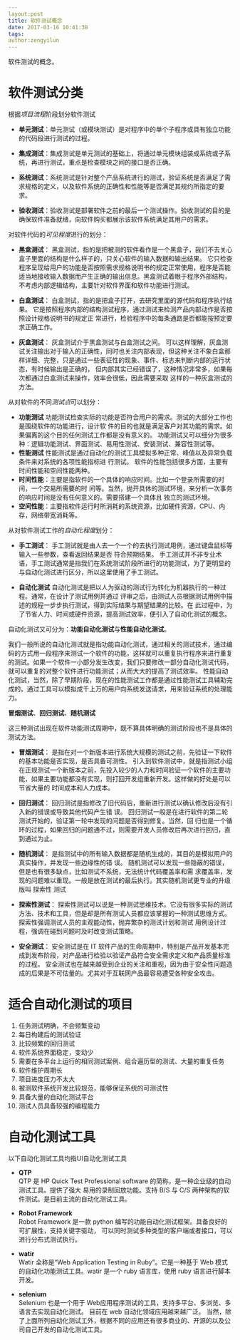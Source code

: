 ```yaml
---
layout:post
title: 软件测试概念
date: 2017-03-16 10:41:38
tags:
author:zengyilun
---
```


软件测试的概念。

<!-- more -->

# 软件测试分类

根据*项目流程*阶段划分软件测试

+ **单元测试**：单元测试（或模块测试）是对程序中的单个子程序或具有独立功能的代码段进行测试的过程。

+ **集成测试**：集成测试是单元测试的基础上，将通过单元模块组装成系统或子系统，再进行测试，重点是检查模块之间的接口是否正确。

+ **系统测试**：系统测试是针对整个产品系统进行的测试，验证系统是否满足了需求规格的定义，以及软件系统的正确性和性能等是否满足其规约所指定的要求。

+ **验收测试**：验收测试是部署软件之前的最后一个测试操作。验收测试的目的是确保软件准备就绪，向软件购买都展示该软件系统满足其用户的需求。
 
对软件代码的*可见程度*进行的划分：

+ **黑盒测试**：
黑盒测试，指的是把被测的软件看作是一个黑盒子，我们不去关心盒子里面的结构是什么样子的，只关心软件的输入数据和输出结果。
它只检查程序呈现给用户的功能是否按照需求规格说明书的规定正常使用，程序是否能适当地接收输入数据而产生正确的输出信息。黑盒测试着眼于程序外部结构，不考虑内部逻辑结构，主要针对软件界面和软件功能进行测试。

+ **白盒测试**：
白盒测试，指的是把盒子打开，去研究里面的源代码和程序执行结果。
它是按照程序内部的结构测试程序，通过测试来检测产品内部动作是否按照设计规格说明书的规定正
常进行，检验程序中的每条通路是否都能按预定要求正确工作。

+ **灰盒测试**：
灰盒测试介于黑盒测试与白盒测试之间。
可以这样理解，灰盒测试关注输出对于输入的正确性，同时也关注内部表现，但这种关注不象白盒那
样详细、完整，只是通过一些表征性的现象、事件、标志来判断内部的运行状态，有时候输出是正确的，
但内部其实已经错误了，这种情况非常多，如果每次都通过白盒测试来操作，效率会很低，因此需要采取
这样的一种灰盒测试的方法。

从对软件的不同*测试点*可以划分：

+ **功能测试**
功能测试检查实际的功能是否符合用户的需求。测试的大部分工作也是围绕软件的功能进行，设计软
件的目的也就是满足客户对其功能的需求。如果偏离的这个目的任何测试工作都是没有意义的。
功能测试又可以细分为很多种：逻辑功能测试、界面测试、易用性测试、安装测试、兼容性测试等。
+ **性能测试**
性能测试是通过自动化的测试工具模拟多种正常、峰值以及异常负载条件来对系统的各项性能指标进
行测试。
软件的性能包括很多方面，主要有时间性能和空间性能两种。
+ **时间性能**：主要是指软件的一个具体的响应时间。比如一个登录所需要的时间，一个交易所需要的时
间等。当然，抛开具体的测试环境，来分析一次事务的响应时间是没有任何意义的。需要搭建一个具体且
独立的测试环境。
+ **空间性能**：主要指软件运行时所消耗的系统资源，比如硬件资源，CPU、内存，网络带宽消耗等。

从对软件测试工作的*自动化程度*划分：

+ **手工测试**：
手工测试就是由人去一个一个的去执行测试用例，通过键盘鼠标等输入一些参数，查看返回结果是否
符合预期结果。
手工测试并不非专业术语，手工测试通常是指我们在系统测试阶段所进行的功能测试，为了更明显的
与自动化测试进行区分，所以这里使用了手工测试。

+ **自动化测试**
自动化测试是把以人为驱动的测试行为转化为机器执行的一种过程。通常，在设计了测试用例并通过
评审之后，由测试人员根据测试用例中描述的规程一步步执行测试，得到实际结果与期望结果的比较。在
此过程中，为了节省人力、时间或硬件资源，提高测试效率，便引入了自动化测试的概念。

自动化测试又可分为：**功能自动化测试**与**性能自动化测试**。

我们一般所说的自动化测试就是指功能自动化测试，通过相关的测试技术，通过编码的方式用一段程序来测试一个软件的功能，这样就可以重复执行程序来进行重复的测试。如果一个软件一小部分发生改变，我们只要修改一部分自动化测试代码，就可以重复的对整个软件进行功能测试；从而大大的提高了测试效率。
性能自动化测试，当然，除了早期阶段，现在的性能测试工作都是通过性能测试工具辅助完成的。通过工具可以模拟成千上万的用户向系统发送请求，用来验证系统的处理能力。

**冒烟测试**、**回归测试**、**随机测试**

这三种测试出现在软件功能测试周期中，既不算具体明确的测试阶段也不是具体的测试方法。

+ **冒烟测试**：
是指在对一个新版本进行系统大规模的测试之前，先验证一下软件的基本功能是否实现，是否具备可测性。
引入到软件测试中，就是指测试小组在正规测试一个新版本之前，先投入较少的人力和时间验证一个软件的主要功能，如果主要功能都没有实现，则打回开发组重新开发。这样做的好处是可以节省大量的
时间成本和人力成本。

+ **回归测试**：
回归测试是指修改了旧代码后，重新进行测试以确认修改后没有引入新的错误或导致其他代码产生错
误。
回归测试一般是在进行软件的第二轮测试开始的，验证第一轮中发现的问题是否得到修复。当然，回
归也是一个循环的过程，如果回归的问题通不过，则需要开发人员修改后再次进行回归，直到通过为止。

+ **随机测试**：
是指测试中的所有输入数据都是随机生成的，其目的是模拟用户的真实操作，并发现一些边缘性的错
误。
随机测试可以发现一些隐蔽的错误，但是也有很多缺点，比如测试不系统，无法统计代码覆盖率和需
求覆盖率，发现的问题难以重现。一般是放在测试的最后执行。其实随机测试更专业的升级版叫 探索性
测试

+ **探索性测试**：
探索性测试可以说是一种测试思维技术。它没有很多实际的测试方法、技术和工具，但是却是所有测试人员都应该掌握的一种测试思维方式。探索性强调测试人员的主观能动性，抛弃繁杂的测试计划和测试
用例设计过程，强调在碰到问题时及时改变测试策略。

+ **安全测试**：
安全测试是在 IT 软件产品的生命周期中，特别是产品开发基本完成到发布阶段，对产品进行检验以验证产品符合安全需求定义和产品质量标准的过程。
安全测试也在越来越受到企业的关注和重视，因为由于安全性问题造成的后果是不可估量的。尤其对于互联网产品最容易遭受各种安全攻击。

# 适合自动化测试的项目

1. 任务测试明确，不会频繁变动
2. 每日构建后的测试验证
3. 比较频繁的回归测试
4. 软件系统界面稳定，变动少
5. 需要在多平台上运行的相同测试案例、组合遍历型的测试、大量的重复任务
6. 软件维护周期长
7. 项目进度压力不太大
8. 被测软件系统开发比较规范，能够保证系统的可测试性
9. 具备大量的自动化测试平台
10. 测试人员具备较强的编程能力

# 自动化测试工具

以下自动化测试工具均指UI自动化测试工具

+ **QTP**  
QTP 是 HP Quick Test Professional software 的简称，是一种企业级的自动测试工具。提供了强大
易用的录制回放功能。支持 B/S 与 C/S 两种架构的软件测试。是目前主流的自动化测试工具。

+ **Robot Framework**  
Robot Framework 是一款 python 编写的功能自动化测试框架。具备良好的可扩展性，支持关键字驱动，
可以同时测试多种类型的客户端或者接口，可以进行分布式测试执行。
 
+ **watir**  
Watir 全称是“Web Application Testing in Ruby”。它是一种基于 Web 模式的自动化功能测试工具。watir 是一个 ruby 语言库，使用 ruby 语言进行脚本开发。

+ **selenium**  
Selenium 也是一个用于 Web应用程序测试的工具，支持多平台、多浏览、多语言去实现自动化测试。
目前在 web 自动化领域应用越来越广泛。
当然，除了上面所列自动化测试工外，根据不同的应用还有很多商业的、开源的以及公司自己开发的自动化测试工具。
